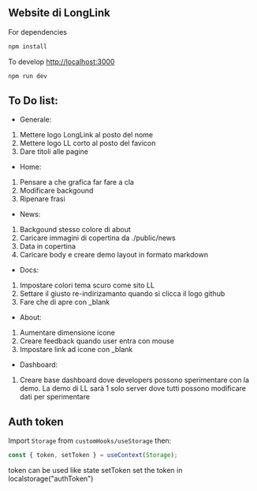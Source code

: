 ## Website di LongLink

For dependencies

```bash
npm install
```

To develop [http://localhost:3000](http://localhost:3000)

```bash
npm run dev
```

## To Do list:

-   Generale:

1. Mettere logo LongLink al posto del nome
2. Mettere logo LL corto al posto del favicon
3. Dare titoli alle pagine

-   Home:

1. Pensare a che grafica far fare a cla
2. Modificare backgound
3. Ripenare frasi

-   News:

1. Backgound stesso colore di about
2. Caricare immagini di copertina da ./public/news
3. Data in copertina
4. Caricare body e creare demo layout in formato markdown

-   Docs:

1. Impostare colori tema scuro come sito LL
2. Settare il giusto re-indirizamanto quando si clicca il logo github
3. Fare che di apre con \_blank

-   About:

1. Aumentare dimensione icone
2. Creare feedback quando user entra con mouse
3. Impostare link ad icone con \_blank

-   Dashboard:

1. Creare base dashboard dove developers possono sperimentare con la demo.
   La demo di LL sarà 1 solo server dove tutti possono modificare dati per sperimentare

## Auth token

Import `Storage` from `customHooks/useStorage` then:

```js
const { token, setToken } = useContext(Storage);
```

token can be used like state
setToken set the token in localstorage("authToken")
